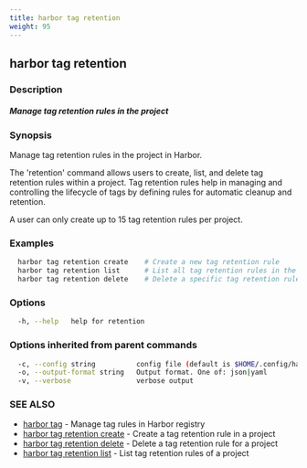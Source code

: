 ```yaml
---
title: harbor tag retention
weight: 95
---
```

## harbor tag retention

### Description

##### Manage tag retention rules in the project

### Synopsis

Manage tag retention rules in the project in Harbor.
		
The 'retention' command allows users to create, list, and delete tag retention rules 
within a project. Tag retention rules help in managing and controlling the lifecycle 
of tags by defining rules for automatic cleanup and retention.

A user can only create up to 15 tag retention rules per project.

### Examples

```sh
  harbor tag retention create    # Create a new tag retention rule
  harbor tag retention list      # List all tag retention rules in the project
  harbor tag retention delete    # Delete a specific tag retention rules
```

### Options

```sh
  -h, --help   help for retention
```

### Options inherited from parent commands

```sh
  -c, --config string          config file (default is $HOME/.config/harbor-cli/config.yaml)
  -o, --output-format string   Output format. One of: json|yaml
  -v, --verbose                verbose output
```

### SEE ALSO

* [harbor tag](harbor-tag.md)	 - Manage tag rules in Harbor registry
* [harbor tag retention create](harbor-tag-retention-create.md)	 - Create a tag retention rule in a project
* [harbor tag retention delete](harbor-tag-retention-delete.md)	 - Delete a tag retention rule for a project
* [harbor tag retention list](harbor-tag-retention-list.md)	 - List tag retention rules of a project

